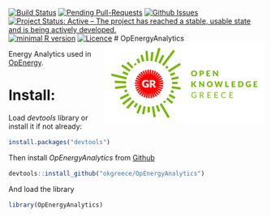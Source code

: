 
[![Build Status](https://travis-ci.org/okgreece/OpEnergyAnalytics.svg?branch=master)](https://travis-ci.org/okgreece/OpEnergyAnalytics) [![Pending Pull-Requests](http://githubbadges.herokuapp.com/okgreece/OpEnergyAnalytics/pulls.svg)](https://github.com/okgreece/OpEnergyAnalytics/pulls) [![Github Issues](http://githubbadges.herokuapp.com/okgreece/OpEnergyAnalytics/issues.svg)](https://github.com/okgreece/OpEnergyAnalytics/issues) [![Project Status: Active – The project has reached a stable, usable state and is being actively developed.](http://www.repostatus.org/badges/latest/active.svg)](http://www.repostatus.org/#active) [![minimal R version](https://img.shields.io/badge/R%3E%3D-3.1-6666ff.svg)](https://cran.r-project.org/) [![Licence](https://img.shields.io/badge/licence-GPL--2-blue.svg)](https://www.gnu.org/licenses/old-licenses/gpl-2.0.html) <img src="okfgr2.png" align="right" /> \# OpEnergyAnalytics

Energy Analytics used in [OpEnergy](http://openergy.okfn.gr).

Install:
========

Load *devtools* library or install it if not already:

``` r
install.packages("devtools")
```

Then install *OpEnergyAnalytics* from [Github](https://github.com/okgreece/OpEnergyAnalytics)

``` r
devtools::install_github("okgreece/OpEnergyAnalytics")
```

And load the library

``` r
library(OpEnergyAnalytics)
```
